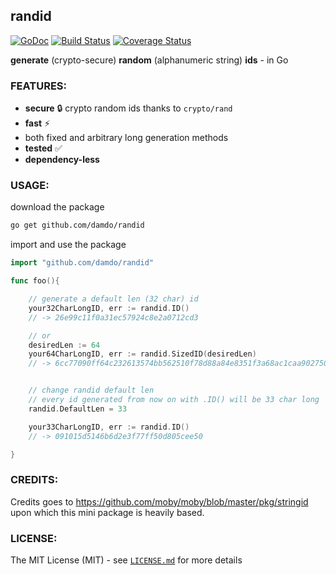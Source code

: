 ## randid
[![GoDoc](http://godoc.org/github.com/damdo/randid?status.svg)](http://godoc.org/github.com/damdo/randid) 
[![Build Status](https://travis-ci.org/damdo/randid.svg?branch=master)](https://travis-ci.org/damdo/randid)
[![Coverage Status](https://coveralls.io/repos/github/damdo/randid/badge.svg?branch=master)](https://coveralls.io/github/damdo/randid?branch=master)

**generate** (crypto-secure) **random** (alphanumeric string) **ids** - in Go


### FEATURES:
- **secure** :lock: crypto random ids thanks to `crypto/rand`
- **fast** :zap:
- both fixed and arbitrary long generation methods
- **tested** :white_check_mark:
- **dependency-less**


### USAGE:
download the package
```sh
go get github.com/damdo/randid
```

import and use the package
```go
import "github.com/damdo/randid"

func foo(){

    // generate a default len (32 char) id
    your32CharLongID, err := randid.ID()
    // -> 26e99c11f0a31ec57924c8e2a0712cd3

    // or
    desiredLen := 64
    your64CharLongID, err := randid.SizedID(desiredLen)
    // -> 6cc77090ff64c232613574bb562510f78d88a84e8351f3a68ac1caa902750bb7


    // change randid default len
    // every id generated from now on with .ID() will be 33 char long
    randid.DefaultLen = 33

    your33CharLongID, err := randid.ID()
    // -> 091015d5146b6d2e3f77ff50d805cee50

}
```
### CREDITS:
Credits goes to https://github.com/moby/moby/blob/master/pkg/stringid <br>
upon which this mini package is heavily based.

### LICENSE:
The MIT License (MIT) - see [`LICENSE.md`](https://github.com/damdo/randid/blob/master/LICENSE) for more details
